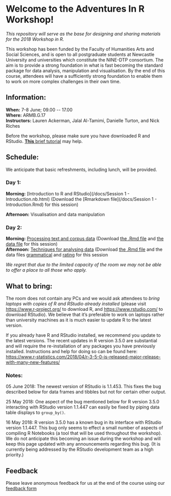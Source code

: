 # Welcome to the Adventures In R Workshop!

*This repository will serve as the base for designing and sharing materials for the 2018 Workshop in R.*

This workshop has been funded by the Faculty of Humanities Arts and Social Sciences, and is open to all postgraduate students at Newcastle University and universities which constitute the NINE-DTP consortium. The aim is to provide a strong foundation in what is fast becoming the standard package for data analysis, manipulation and visualisation. By the end of this course, attendees will have a sufficiently strong foundation to enable them to work on more complex challenges in their own time.

## Information:

**When:** 7-8 June; 09.00 -- 17.00  
**Where:** ARMB.G.17  
**Instructors:** Lauren Ackerman, Jalal Al-Tamimi, Danielle Turton, and Nick Riches  

Before the workshop, please make sure you have downloaded R and RStudio. [**This** brief tutorial](docs/Setting_Up.nb.html) may help.

## Schedule:

We anticipate that basic refreshments, including lunch, will be provided.

### Day 1:

**Morning:** [Introduction to R and RStudio](/docs/Session 1 - Introduction.nb.html) (Download the [Rmarkdown file](/docs/Session 1 - Introduction.Rmd) for this session)

**Afternoon:** Visualisation and data manipulation  

### Day 2:

**Morning:** [Processing text and corpus data](docs/Session_3.nb.html) (Download [the .Rmd file](docs/Session_3.Rmd) and [the data file](data/Shakespeare_data.csv) for this session)  
**Afternoon:** [Techniques for analysing data](docs/Session_4-AnalysingData.nb.html) (Download [the .Rmd file](docs/Session_4-AnalysingData.rmd) and the data files [grammatical](docs/grammatical.csv) and [rating](docs/rating.csv) for this session


*We regret that due to the limited capacity of the room we may not be able to offer a place to all those who apply.*

## What to bring:

The room does not contain any PCs and we would ask attendees to *bring laptops with copies of R and RStudio already installed*
(please visit  https://www.r-project.org/ to download R, and https://www.rstudio.com/ to download RStudio). We believe that it’s preferable to work on laptops rather than university machines as it is much easier to update R to the latest version.

If you already have R and RStudio installed, we recommend you update to the latest versions. The recent updates in R version 3.5.0 are substantial and will require the re-installation of any packages you have previously installed. Instructions and help for doing so can be found here: https://www.r-statistics.com/2018/04/r-3-5-0-is-released-major-release-with-many-new-features/

### Notes:

05 June 2018: The newest version of RStudio is 1.1.453. This fixes the bug described below for data frames and tibbles but not for certain other output.

25 May 2018: One aspect of the bug mentioned below for R version 3.5.0 interacting with RStudio version 1.1.447 can easily be fixed by piping data table displays to `group_by()`.

16 May 2018: R version 3.5.0 has a known bug in its interface with RStudio version 1.1.447. This bug only seems to effect a small number of aspects of compiling R Notebooks (a tool that will be used throughout the workshop). We do not anticipate this becoming an issue during the workshop and will keep this page updated with any announcements regarding this bug. (It is currently being addressed by the RStudio development team as a high priority.)

## Feedback

Please leave anonymous feedback for us at the end of the course using our [feedback form](https://forms.ncl.ac.uk/view.php?id=2216008)
